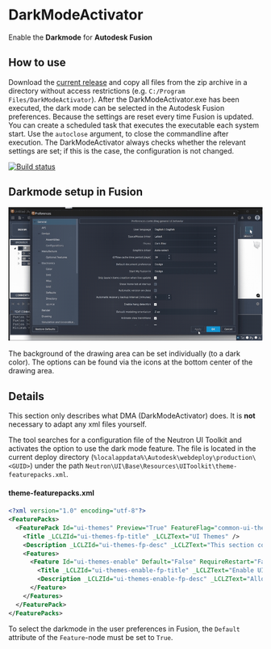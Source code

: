 # DarkModeActivator
 Enable the __Darkmode__ for __Autodesk Fusion__

## How to use
Download the [current release](https://github.com/100prznt/DarkModeActivator/releases/latest) and copy all files from the zip archive in a directory without access restrictions (e.g. `C:/Program Files/DarkModeActivator`). After the DarkModeActivator.exe has been executed, the dark mode can be selected in the Autodesk Fusion preferences.
Because the settings are reset every time Fusion is updated. You can create a scheduled task that executes the executable each system start. Use the `autoclose` argument, to close the commandline after execution. The DarkModeActivator always checks whether the relevant settings are set; if this is the case, the configuration is not changed.

[![Build status](https://ci.appveyor.com/api/projects/status/796cmu93otgnva0r?svg=true)](https://ci.appveyor.com/project/100prznt/darkmodeactivator)


## Darkmode setup in Fusion
![darkmode.gif](docu/darkmode.gif)

The background of the drawing area can be set individually (to a dark color). The options can be found via the icons at the bottom center of the drawing area.


## Details
This section only describes what DMA (DarkModeActivator) does. It is __not__ necessary to adapt any xml files yourself.

The tool searches for a configuration file of the Neutron UI Toolkit and activates the option to use the dark mode feature. The file is located in the current deploy directory (`%localappdata%\Autodesk\webdeploy\production\<GUID>`) under the path `Neutron\UI\Base\Resources\UIToolkit\theme-featurepacks.xml`.

#### theme-featurepacks.xml
```xml
<?xml version="1.0" encoding="utf-8"?>
<FeaturePacks>
  <FeaturePack Id="ui-themes" Preview="True" FeatureFlag="common-ui-themes" UseDefaultsIfDisabled="True">
    <Title _LCLZId="ui-themes-fp-title" _LCLZText="UI Themes" />
    <Description _LCLZId="ui-themes-fp-desc" _LCLZText="This section controls Fusion UI theme features." />
    <Features>
      <Feature Id="ui-themes-enable" Default="False" RequireRestart="False">
        <Title _LCLZId="ui-themes-enable-fp-title" _LCLZText="Enable UI Themes" />
        <Description _LCLZId="ui-themes-enable-fp-desc" _LCLZText="Allows changing the UI theme in Preferences." />
      </Feature>
    </Features>
  </FeaturePack>
</FeaturePacks>
```

To select the darkmode in the user preferences in Fusion, the `Default` attribute of the `Feature`-node must be set to `True`.
